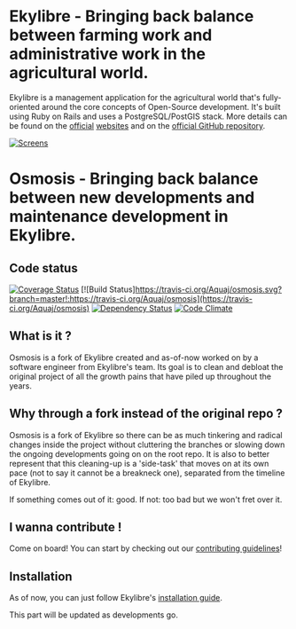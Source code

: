 # Ekylibre - Bringing back balance between farming work and administrative work in the agricultural world.

Ekylibre is a management application for the agricultural world that's fully-oriented around the core concepts of Open-Source development.
It's built using Ruby on Rails and uses a PostgreSQL/PostGIS stack.
More details can be found on the [official](http://ekylibre.com/en) [websites](http://ekylibre.org/en) and on the [official GitHub repository](http://github.com/ekylibre/ekylibre).

[![Screens](https://raw.github.com/ekylibre/ekylibre/2-0-stable/doc/screenshots/screens.jpg)](https://raw.github.com/ekylibre/ekylibre/2-0-stable/doc/screenshots/screens.png)

# Osmosis - Bringing back balance between new developments and maintenance development in Ekylibre.

## Code status

[![Coverage Status](https://coveralls.io/repos/github/Aquaj/osmosis/badge.svg?branch=master)](https://coveralls.io/github/Aquaj/osmosis?branch=master)
[![Build Status]https://travis-ci.org/Aquaj/osmosis.svg?branch=master!:https://travis-ci.org/Aquaj/osmosis](https://travis-ci.org/Aquaj/osmosis)
[![Dependency Status](https://gemnasium.com/badges/github.com/Aquaj/osmosis.svg)](https://gemnasium.com/github.com/Aquaj/osmosis)
[![Code Climate](https://codeclimate.com/github/Aquaj/osmosis/badges/gpa.svg)](https://codeclimate.com/github/Aquaj/osmosis)


## What is it ?
Osmosis is a fork of Ekylibre created and as-of-now worked on by a software engineer from Ekylibre's team.
Its goal is to clean and debloat the original project of all the growth pains that have piled up throughout the years.

## Why through a fork instead of the original repo ?
Osmosis is a fork of Ekylibre so there can be as much tinkering and radical changes inside the project without cluttering the branches or slowing down the ongoing developments going on on the root repo.
It is also to better represent that this cleaning-up is a 'side-task' that moves on at its own pace (not to say it cannot be a breakneck one), separated from the timeline of Ekylibre.

If something comes out of it: good. If not: too bad but we won't fret over it.

## I wanna contribute !

Come on board! You can start by checking out our [contributing guidelines](http://github.com/Aquaj/osmosis/CONTRIBUTING.md)!

## Installation

As of now, you can just follow Ekylibre's [installation guide](https://github.com/ekylibre/ekylibre/#installation).

This part will be updated as developments go.